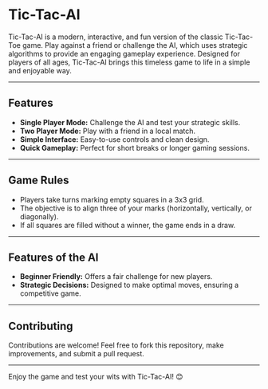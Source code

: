 # Tic-Tac-AI  

Tic-Tac-AI is a modern, interactive, and fun version of the classic Tic-Tac-Toe game. Play against a friend or challenge the AI, which uses strategic algorithms to provide an engaging gameplay experience. Designed for players of all ages, Tic-Tac-AI brings this timeless game to life in a simple and enjoyable way.  

---

## **Features**  
- **Single Player Mode:** Challenge the AI and test your strategic skills.  
- **Two Player Mode:** Play with a friend in a local match.  
- **Simple Interface:** Easy-to-use controls and clean design.  
- **Quick Gameplay:** Perfect for short breaks or longer gaming sessions.  

---

## **Game Rules**  
- Players take turns marking empty squares in a 3x3 grid.  
- The objective is to align three of your marks (horizontally, vertically, or diagonally).  
- If all squares are filled without a winner, the game ends in a draw.  

---

## **Features of the AI**  
- **Beginner Friendly:** Offers a fair challenge for new players.  
- **Strategic Decisions:** Designed to make optimal moves, ensuring a competitive game.  

---

## **Contributing**  
Contributions are welcome! Feel free to fork this repository, make improvements, and submit a pull request.  

---

Enjoy the game and test your wits with Tic-Tac-AI! 😊  

